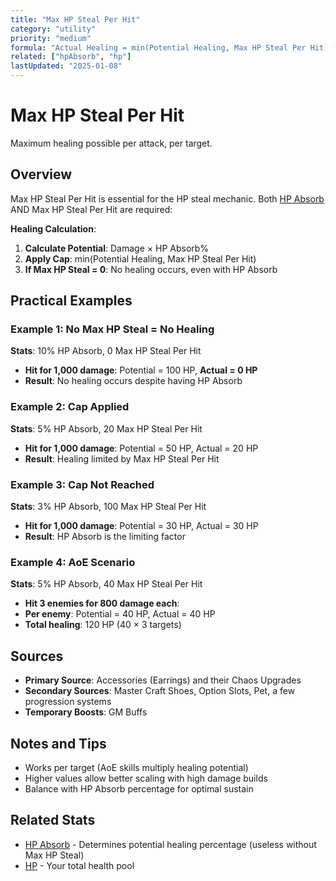 ```yaml
---
title: "Max HP Steal Per Hit"
category: "utility"
priority: "medium"
formula: "Actual Healing = min(Potential Healing, Max HP Steal Per Hit)"
related: ["hpAbsorb", "hp"]
lastUpdated: "2025-01-08"
---
```


# Max HP Steal Per Hit

Maximum healing possible per attack, per target.

## Overview

Max HP Steal Per Hit is essential for the HP steal mechanic. Both [HP Absorb](/stats/hp-absorb) AND Max HP Steal Per Hit are required:

**Healing Calculation**:
1. **Calculate Potential**: Damage × HP Absorb%
2. **Apply Cap**: min(Potential Healing, Max HP Steal Per Hit)
3. **If Max HP Steal = 0**: No healing occurs, even with HP Absorb

## Practical Examples

### Example 1: No Max HP Steal = No Healing
**Stats**: 10% HP Absorb, 0 Max HP Steal Per Hit
- **Hit for 1,000 damage**: Potential = 100 HP, **Actual = 0 HP**
- **Result**: No healing occurs despite having HP Absorb

### Example 2: Cap Applied
**Stats**: 5% HP Absorb, 20 Max HP Steal Per Hit
- **Hit for 1,000 damage**: Potential = 50 HP, Actual = 20 HP
- **Result**: Healing limited by Max HP Steal Per Hit

### Example 3: Cap Not Reached
**Stats**: 3% HP Absorb, 100 Max HP Steal Per Hit
- **Hit for 1,000 damage**: Potential = 30 HP, Actual = 30 HP
- **Result**: HP Absorb is the limiting factor

### Example 4: AoE Scenario
**Stats**: 5% HP Absorb, 40 Max HP Steal Per Hit
- **Hit 3 enemies for 800 damage each**: 
- **Per enemy**: Potential = 40 HP, Actual = 40 HP
- **Total healing**: 120 HP (40 × 3 targets)

## Sources

- **Primary Source**: Accessories (Earrings) and their Chaos Upgrades
- **Secondary Sources**: Master Craft Shoes, Option Slots, Pet, a few progression systems
- **Temporary Boosts**: GM Buffs

## Notes and Tips

- Works per target (AoE skills multiply healing potential)
- Higher values allow better scaling with high damage builds
- Balance with HP Absorb percentage for optimal sustain

## Related Stats

- [HP Absorb](/stats/hp-absorb) - Determines potential healing percentage (useless without Max HP Steal)
- [HP](/stats/hp) - Your total health pool